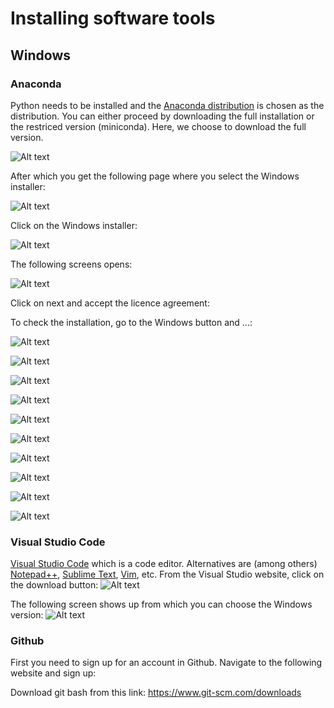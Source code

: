 # Installing software tools

## Windows

### Anaconda

Python needs to be installed and the [Anaconda distribution](https://www.anaconda.com/) is chosen as the distribution. You can either proceed by downloading the full installation or the restriced version (miniconda). Here, we choose to download the full version. 

![Alt text](../images/ch_01_anaconda_02.png)

After which you get the following page where you select the Windows installer:

![Alt text](../images/ch_01_anaconda_04.png)

Click on the Windows installer:

![Alt text](../images/ch_01_anaconda_06.PNG)

The following screens opens:

![Alt text](../images/ch_01_anaconda_07.PNG)

Click on next and accept the licence agreement:

To check the installation, go to the Windows button and ...: 

![Alt text](../images/ch_01_anaconda_08.PNG)

![Alt text](../images/ch_01_anaconda_09.PNG)

![Alt text](../images/ch_01_anaconda_10.PNG)

![Alt text](../images/ch_01_anaconda_11.PNG)

![Alt text](../images/ch_01_anaconda_12.PNG)

![Alt text](../images/ch_01_anaconda_13.PNG)

![Alt text](../images/ch_01_anaconda_14.PNG)

![Alt text](../images/ch_01_anaconda_15.PNG)

![Alt text](../images/ch_01_anaconda_16.PNG)

![Alt text](../images/ch_01_anaconda_17.PNG)

### Visual Studio Code

[Visual Studio Code](https://code.visualstudio.com/) which is a code editor. Alternatives are (among others) [Notepad++](https://notepad-plus-plus.org/), [Sublime Text](https://www.sublimetext.com/), [Vim](https://www.vim.org/), etc. 
From the Visual Studio website, click on the download button:
![Alt text](../images/img_vscode_02.png)

The following screen shows up from which you can choose the Windows version:
![Alt text](../images/img_vscode_03.png)


### Github 

First you need to sign up for an account in Github. Navigate to the following website and sign up: 

Download git bash from this link: https://www.git-scm.com/downloads
